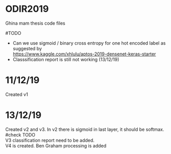 # ODIR2019
Ghina mam thesis code files

#TODO
* Can we use sigmoid / binary cross entropy for one hot encoded label as suggested by  
https://www.kaggle.com/xhlulu/aptos-2019-densenet-keras-starter  
* Classsification report is still not working (13/12/19)  
# 11/12/19
Created v1

# 13/12/19
Created v2 and v3. 
In v2 there is sigmoid in last layer, it should be softmax. #check TODO   
V3 classification report need to be added.  
V4 is created.  Ben Graham processing is added
